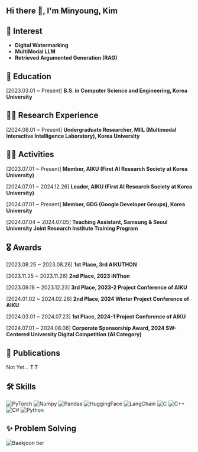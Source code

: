 ## Hi there 👋, I'm Minyoung, Kim

## 🥰 Interest
- **Digital Watermarking**
- **MultiModal LLM**
- **Retrieved Argumented Generation (RAG)**

## 🏫 Education
[2023.03.01 ~ Present]
**B.S. in Computer Science and Engineering, Korea University**


## 🧑‍🔬 Research Experience
[2024.08.01 ~ Present]
**Undergraduate Researcher, MIIL (Multimodal Interactive Intelligence Laboratory), Korea University**


## 🏃‍♂️ Activities
[2023.07.01 ~ Present]
**Member, AIKU (First AI Research Society at Korea University)**

[2024.07.01 ~ 2024.12.26]
**Leader, AIKU (First AI Research Society at Korea University)**

[2024.07.01 ~ Present]
**Member, GDG (Google Developer Groups), Korea University**

[2024.07.04 ~ 2024.07.05]
**Teaching Assistant, Samsung & Seoul University Joint Research Institute Training Program**



## 🎖 Awards
[2023.08.25 ~ 2023.08.26]
**1st Place, 3rd AIKUTHON**

[2023.11.25 ~ 2023.11.26]
**2nd Place, 2023 iNThon**

[2023.09.18 ~ 2023.12.23]
**3rd Place, 2023-2 Project Conference of AIKU**

[2024.01.02 ~ 2024.02.26]
**2nd Place, 2024 Winter Project Conference of AIKU**

[2024.03.01 ~ 2024.07.23]
**1st Place, 2024-1 Project Conference of AIKU**

[2024.07.01 ~ 2024.08.06]
**Corporate Sponsorship Award, 2024 SW-Centered University Digital Competition (AI Category)**


## 📝 Publications
Not Yet... T.T

## 🛠️ Skills
![PyTorch](https://img.shields.io/badge/PyTorch-EE4C2C?style=for-the-badge&logo=pytorch&logoColor=white)
![Numpy](https://img.shields.io/badge/Numpy-777BB4?style=for-the-badge&logo=numpy&logoColor=white)
![Pandas](https://img.shields.io/badge/Pandas-2C2D72?style=for-the-badge&logo=pandas&logoColor=white)
![HuggingFace](https://img.shields.io/badge/-HuggingFace-FDEE21?style=for-the-badge&logo=HuggingFace&logoColor=black)
![LangChain](https://img.shields.io/badge/langchain-1C3C3C?style=for-the-badge&logo=langchain&logoColor=white)
![C](https://img.shields.io/badge/C-00599C?style=for-the-badge&logo=c&logoColor=white)
![C++](https://img.shields.io/badge/C%2B%2B-00599C?style=for-the-badge&logo=c%2B%2B&logoColor=white)
![C#](https://img.shields.io/badge/C%23-239120?style=for-the-badge&logo=csharp&logoColor=white)
![Python](https://img.shields.io/badge/Python-FFD43B?style=for-the-badge&logo=python&logoColor=blue)

## ✨ Problem Solving
![Baekjoon tier](http://mazassumnida.wtf/api/v2/generate_badge?boj=omniverse186)
<!--
**EuroMinyoung186/EuroMinyoung186** is a ✨ _special_ ✨ repository because its `README.md` (this file) appears on your GitHub profile.

Here are some ideas to get you started:

- 🔭 I’m currently working on ...
- 🌱 I’m currently learning ...
- 👯 I’m looking to collaborate on ...
- 🤔 I’m looking for help with ...
- 💬 Ask me about ...
- 📫 How to reach me: ...
- 😄 Pronouns: ...
- ⚡ Fun fact: ...
-->

